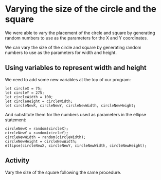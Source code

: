 # Varying the size of the circle and the square

We were able to vary the placement of the circle and square by generating random numbers to use as the parameters
for the X and Y coordinates.

We can vary the size of the circle and square by generating random numbers to use as the parameters for width and height.

## Using variables to represent width and height

We need to add some new variables at the top of our program:

    let circleX = 75;
    let circleY = 275;
    let circleWidth = 100;
    let circleHeight = circleWidth;
    let circleNewX, circleNewY, circleNewWidth, circleNewHeight;

And substitute them for the numbers used as parameters in the ellipse statement:

    circleNewX = random(circleX);
    circleNewY = random(circleY);
    circleNewWidth = random(circleWidth);
    circleNewHeight = circleNewWidth;
    ellipse(circleNewX, circleNewY, circleNewWidth, circleNewHeight);

## Activity

Vary the size of the square following the same procedure.
